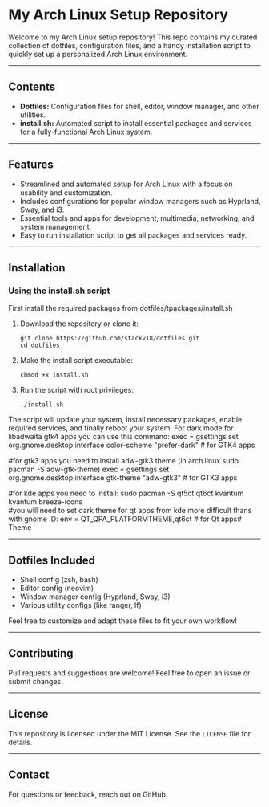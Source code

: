 # My Arch Linux Setup Repository

Welcome to my Arch Linux setup repository! This repo contains my curated collection of dotfiles, configuration files, and a handy installation script to quickly set up a personalized Arch Linux environment.

---

## Contents

- **Dotfiles:** Configuration files for shell, editor, window manager, and other utilities.
- **install.sh:** Automated script to install essential packages and services for a fully-functional Arch Linux system.

---

## Features

- Streamlined and automated setup for Arch Linux with a focus on usability and customization.
- Includes configurations for popular window managers such as Hyprland, Sway, and i3.
- Essential tools and apps for development, multimedia, networking, and system management.
- Easy to run installation script to get all packages and services ready.

---

## Installation

### Using the install.sh script

First install the required packages from dotfiles/tpackages/install.sh

1. Download the repository or clone it:
   ```
   git clone https://github.com/stackv18/dotfiles.git
   cd dotfiles 
   ```

2. Make the install script executable:
   ```
   chmod +x install.sh
   ```

3. Run the script with root privileges:
   ```
   ./install.sh
   ```

The script will update your system, install necessary packages, enable required services, and finally reboot your system.
For dark mode
for libadwaita gtk4 apps you can use this command:
exec = gsettings set org.gnome.desktop.interface color-scheme "prefer-dark"   # for GTK4 apps

#for gtk3 apps you need to install adw-gtk3 theme (in arch linux sudo pacman -S adw-gtk-theme)
exec = gsettings set org.gnome.desktop.interface gtk-theme "adw-gtk3"   # for GTK3 apps

#for kde apps you need to install: sudo pacman -S qt5ct qt6ct kvantum kvantum breeze-icons   
#you will need to set dark theme for qt apps from kde more difficult thans with gnome :D:
env = QT_QPA_PLATFORMTHEME,qt6ct   # for Qt apps# Theme

---

## Dotfiles Included

- Shell config (zsh, bash)
- Editor config (neovim)
- Window manager config (Hyprland, Sway, i3)
- Various utility configs (like ranger, lf)

Feel free to customize and adapt these files to fit your own workflow!

---

## Contributing

Pull requests and suggestions are welcome! Feel free to open an issue or submit changes.

---

## License

This repository is licensed under the MIT License. See the `LICENSE` file for details.

---

## Contact

For questions or feedback, reach out on GitHub.

